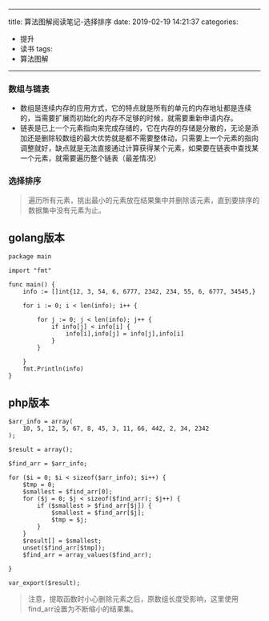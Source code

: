 
---
title: 算法图解阅读笔记-选择排序
date: 2019-02-19 14:21:37
categories:
- 提升
- 读书
tags: 
- 算法图解
---

### 数组与链表
* 数组是连续内存的应用方式，它的特点就是所有的单元的内存地址都是连续的，当需要扩展而初始化的内存不足够的时候，就需要重新申请内存。
* 链表是已上一个元素指向来完成存储的，它在内存的存储是分散的，无论是添加还是删除较数组的最大优势就是都不需要整体动，只需要上一个元素的指向调整就好，缺点就是无法直接通过计算获得某个元素，如果要在链表中查找某一个元素，就需要遍历整个链表（最差情况）
### 选择排序
> 遍历所有元素，挑出最小的元素放在结果集中并删除该元素，直到要排序的数据集中没有元素为止。

golang版本
---------
```
package main

import "fmt"

func main() {
	info := []int{12, 3, 54, 6, 6777, 2342, 234, 55, 6, 6777, 34545,}

	for i := 0; i < len(info); i++ {

		for j := 0; j < len(info); j++ {
			if info[j] < info[i] {
				info[i],info[j] = info[j],info[i]
			}
		}
		
	}
	fmt.Println(info)
}
```
php版本
------
```
$arr_info = array(
    10, 5, 12, 5, 67, 8, 45, 3, 11, 66, 442, 2, 34, 2342
);

$result = array();

$find_arr = $arr_info;

for ($i = 0; $i < sizeof($arr_info); $i++) {
    $tmp = 0;
    $smallest = $find_arr[0];
    for ($j = 0; $j < sizeof($find_arr); $j++) {
        if ($smallest > $find_arr[$j]) {
            $smallest = $find_arr[$j];
            $tmp = $j;
        }
    }
    $result[] = $smallest;
    unset($find_arr[$tmp]);
    $find_arr = array_values($find_arr);

}

var_export($result);
```
> 注意，提取函数时小心删除元素之后，原数组长度受影响，这里使用find_arr设置为不断缩小的结果集。
